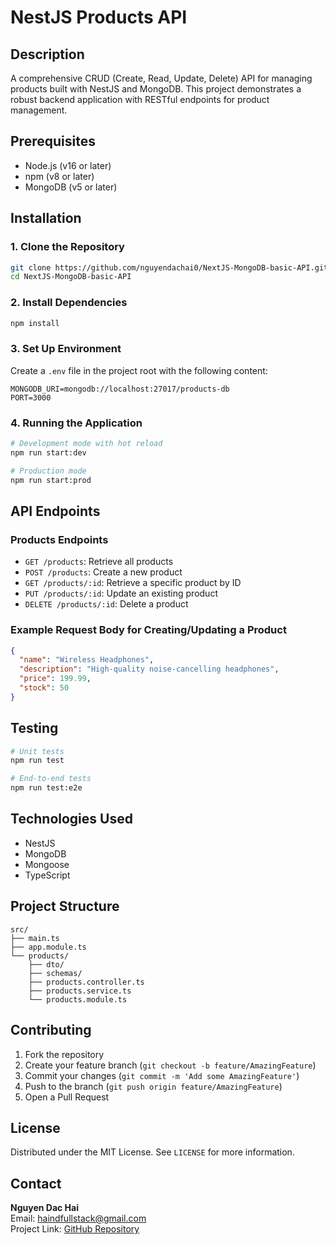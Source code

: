 # NestJS Products API

## Description
A comprehensive CRUD (Create, Read, Update, Delete) API for managing products built with NestJS and MongoDB. This project demonstrates a robust backend application with RESTful endpoints for product management.

## Prerequisites
- Node.js (v16 or later)
- npm (v8 or later)
- MongoDB (v5 or later)

## Installation

### 1. Clone the Repository
```bash
git clone https://github.com/nguyendachai0/NextJS-MongoDB-basic-API.git
cd NextJS-MongoDB-basic-API
```

### 2. Install Dependencies
```bash
npm install
```

### 3. Set Up Environment
Create a `.env` file in the project root with the following content:
```env
MONGODB_URI=mongodb://localhost:27017/products-db
PORT=3000
```

### 4. Running the Application
```bash
# Development mode with hot reload
npm run start:dev  

# Production mode
npm run start:prod  
```

## API Endpoints

### Products Endpoints
- `GET /products`: Retrieve all products
- `POST /products`: Create a new product
- `GET /products/:id`: Retrieve a specific product by ID
- `PUT /products/:id`: Update an existing product
- `DELETE /products/:id`: Delete a product

### Example Request Body for Creating/Updating a Product
```json
{
  "name": "Wireless Headphones",
  "description": "High-quality noise-cancelling headphones",
  "price": 199.99,
  "stock": 50
}
```

## Testing
```bash
# Unit tests
npm run test  

# End-to-end tests
npm run test:e2e  
```

## Technologies Used
- NestJS
- MongoDB
- Mongoose
- TypeScript

## Project Structure
```
src/
├── main.ts
├── app.module.ts
└── products/
    ├── dto/
    ├── schemas/
    ├── products.controller.ts
    ├── products.service.ts
    └── products.module.ts
```

## Contributing
1. Fork the repository
2. Create your feature branch (`git checkout -b feature/AmazingFeature`)
3. Commit your changes (`git commit -m 'Add some AmazingFeature'`)
4. Push to the branch (`git push origin feature/AmazingFeature`)
5. Open a Pull Request

## License
Distributed under the MIT License. See `LICENSE` for more information.

## Contact
**Nguyen Dac Hai**  
Email: [haindfullstack@gmail.com](mailto:haindfullstack@gmail.com)  
Project Link: [GitHub Repository](https://github.com/nguyendachai0/NextJS-MongoDB-basic-API)
